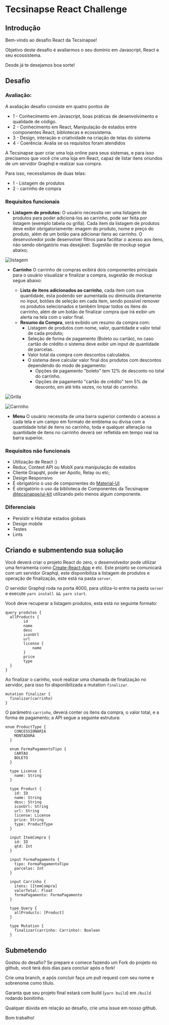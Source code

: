 # Tecsinapse React Challenge

## Introdução

Bem-vindo ao desafio React da Tecsinapse!

Objetivo deste desafio é avaliarmos o seu domínio em Javascript, React e seu ecossistema.

Desde já te desejamos boa sorte!

## Desafio

### Avaliação:

A avaliação desafio consiste em quatro pontos de

- 1 - Conhecimento em Javascript, boas práticas de desenvolvimento e qualidade de código.
- 2 - Conhecimento em React, Manipulação de estados entre componentes React, bibliotecas e ecossistema.
- 3 - Design, interação e criatividade na criação de telas do sistema
- 4 - Coerência: Avalia se os requisitos foram atendidos

A Tecsinapse quer criar uma loja online para seus sistemas, e para isso precisamos que você crie uma loja em React, capaz de listar itens oriundos de um servidor Graphql e realizar sua compra.

Para isso, necessitamos de duas telas:

- 1 - Listagem de produtos
- 2 - carrinho de compra

### Requisitos funcionais

- **Listagem de produtos**: O usuário necessita ver uma listagem de produtos para poder adicioná-los ao carrinho, pode ser feita por listagem (exemplo tabela ou grilla). Cada item da listagem de produtos deve exibir obrigatoriamente: imagem do produto, nome e preço do produto, além de um botão para adicionar itens ao carrinho. O desenvolvedor pode desenvolver filtros para facilitar o acesso aos itens, não sendo obrigatório mas desejável. Sugestão de mockup segue abaixo;

![listagem](layout/listagem.png)

- **Carrinho** O carrinho de compras exibirá dois componentes principais para o usuário visualizar e finalizar a compra, sugestão de mockup segue abaixo:

  - **Lista de itens adicionados ao carrinho**, cada item com sua quantidade, esta podendo ser aumentada ou diminuída diretamente no input, botões de seleção em cada item, sendo possível remover os produtos selecionados e também limpar todos os itens do carrinho, além de um botão de finalizar compra que irá exibir um alerta na tela com o valor final.
  - **Resumo da Compra**, será exibido um resumo da compra com:
    - Listagem de produtos com nome, valor, quantidade e valor total de cada produto;
    - Seleção de forma de pagamento (Boleto ou cartão), no caso cartão de crédito o sistema deve exibir um input de quantidade de parcelas.
    - Valor total da compra com descontos calculados.
    - O sistema deve calcular valor final dos produtos com descontos dependendo do modo de pagamento:
      - Opções de pagamento "boleto" tem 12% de desconto no total do carrinho.
      - Opções de pagamento "cartão de crédito" tem 5% de desconto, em até três vezes, no total do carrinho.

![Grilla](layout/item.png)

![Carrinho](layout/carrinho.png)

 - **Menu** O usuário necessita de uma barra superior contendo o acesso a cada tela e um campo em formato de emblema ou divisa com a quantidade total de itens no carrinho, toda e qualquer alteração na quantidade de itens no carrinho deverá ser refletida em tempo real na barra superior.

### Requisitos não funcionais

- Utilização de React :)
- Redux, Context API ou MobX para manipulação de estados
- Cliente Grapqhl, pode ser Apollo, Relay ou etc;
- Design Responsivo
- É obrigatório o uso de componentes do [Material-UI](https://github.com/mui-org/material-ui)
- É obrigatório o uso da biblioteca de Componentes da Tecsinapse [@tecsinapse/ui-kit](https://tecsinapse.github.io/ui-kit/) utilizando pelo menos algum componente.

### Diferenciais

- Persistir e Hidratar estados globais
- Design mobile
- Testes
- Lints

## Criando e submentendo sua solução 

Você deverá criar o projeto React do zero, o desenvolvedor pode utilizar uma ferramenta como [Create-React-App](https://create-react-app.dev/) e etc. Este projeto se comunicará com um servidor Graphql, este disponibiliza a listagem de produtos e operação de finalização, este está na pasta `server`.

O servidor Graphql roda na porta 4000, para utiliza-lo entre na pasta `server` e execute `yarn install && yarn start`.

Você deve recuperar a listagem produtos, esta está no seguinte formato:

```
query produtos {
  allProducts {
		id
        name
        desc
        iconUrl
        url
        license {
            name
        }
        price
        type
  }
}
```

Ao finalizar o carinho, você realizar uma chamada de finalização no servidor, para isso foi disponibilizada a mutation `finalizar`.


```
mutation finalizar {
  finalizar(carrinho)
}
```

O parâmetro `carrinho`, deverá conter os itens da compra, o valor total, e a forma de pagamento; a API segue a seguinte estrutura:

```
enum ProductType {
    CONCESSIONARIA
    MONTADORA
  }

  enum FormaPagamentoTipo {
    CARTAO
    BOLETO
  }

  type License {
    name: String
  }

  type Product {
    id: ID
    name: String
    desc: String
    iconUrl: String
    url: String
    license: License
    price: String
    type: ProductType
  }

  input ItemCompra {
    id: ID
    qtd: Int
  }

  input FormaPagamento {
    tipo: FormaPagamentoTipo
    parcelas: Int
  }

  input Carrinho {
    itens: [ItemCompra]
    valorTotal: Float
    formaPagamento: FormaPagamento
  }

  type Query {
    allProducts: [Product]
  }

  type Mutation {
    finalizar(carrinho: Carrinho): Boolean
  }
```

## Submetendo

Gostou do desafio? Se prepare e comece fazendo um Fork do projeto no github, você terá dois dias para concluir após o fork!

Crie uma branch, e após concluir faça um pull request com seu nome e sobrenome como título.

Garanta que seu projeto final estará com build (`yarn build`) em `/build` rodando bonitinho.

Qualquer dúvida em relação ao desafio, crie uma issue em nosso github.

Bom trabalho!
